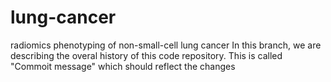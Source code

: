 # lung-cancer
radiomics phenotyping of non-small-cell lung cancer
In this branch, we are describing the overal history of this code repository.
This is called "Commoit message" which should reflect the changes
